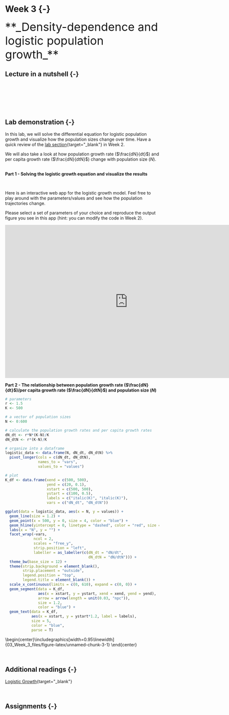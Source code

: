 

# Week 3 {-} 
<div style = "font-size: 28pt"> **_Density-dependence and logistic population growth_**</div>

## Lecture in a nutshell {-}

<br>
<br>
<br>
<br>
<br>

## Lab demonstration {-}

In this lab, we will solve the differential equation for logistic population growth and visualize how the population sizes change over time. Have a quick review of the [lab section](https://genchanghsu.github.io/2021_Fall_Introduction_to_Theoretical_Ecology/week-2.html#lab-demonstration-1){target="_blank"} in Week 2.

We will also take a look at how population growth rate ($\frac{dN}{dt}$) and per capita growth rate ($\frac{dN}{dtN}$) change with population size ($N$). 
<br>
<br>

**Part 1 - Solving the logistic growth equation and visualize the results**


<br>

<style>

iframe {border: 0;}

</style>


Here is an interactive web app for the logistic growth model. Feel free to play around with the parameters/values and see how the population trajectories change.

Please select a set of parameters of your choice and reproduce the output figure you see in this app (hint: you can modify the code in Week 2).

<iframe src="https://genchanghsu0115.shinyapps.io/Logistic_mod_shinyapp/?showcase=0" width="800px" height="500px" data-external="1"></iframe>

<br>

**Part 2 - The relationship between population growth rate ($\frac{dN}{dt}$)/per capita growth rate ($\frac{dN}{dtN}$) and population size ($N$)**


```r
# parameters
r <- 1.5
K <- 500

# a vector of population sizes
N <- 0:600

# calculate the population growth rates and per capita growth rates
dN_dt <- r*N*(K-N)/K 
dN_dtN <- r*(K-N)/K

# organize into a dataframe
logistic_data <- data.frame(N, dN_dt, dN_dtN) %>%
  pivot_longer(cols = c(dN_dt, dN_dtN), 
               names_to = "vars", 
               values_to = "values")

# plot 
K_df <- data.frame(xend = c(500, 500),
                   yend = c(20, 0.1),
                   xstart = c(500, 500),
                   ystart = c(100, 0.5),
                   labels = c("italic(K)", "italic(K)"),
                   vars = c("dN_dt", "dN_dtN"))

ggplot(data = logistic_data, aes(x = N, y = values)) + 
  geom_line(size = 1.2) + 
  geom_point(x = 500, y = 0, size = 4, color = "blue") +
  geom_hline(yintercept = 0, linetype = "dashed", color = "red", size = 1.2) +
  labs(x = "N", y = "") +
  facet_wrap(~vars, 
             ncol = 2, 
             scales = "free_y",
             strip.position = "left", 
             labeller = as_labeller(c(dN_dt = "dN/dt", 
                                      dN_dtN = "dN/dtN"))) + 
  theme_bw(base_size = 12) +
  theme(strip.background = element_blank(),
        strip.placement = "outside",
        legend.position = "top",
        legend.title = element_blank()) + 
  scale_x_continuous(limits = c(0, 610), expand = c(0, 0)) + 
  geom_segment(data = K_df, 
               aes(x = xstart, y = ystart, xend = xend, yend = yend), 
               arrow = arrow(length = unit(0.03, "npc")), 
               size = 1.2,
               color = "blue") + 
  geom_text(data = K_df, 
            aes(x = xstart, y = ystart*1.2, label = labels),
            size = 5, 
            color = "blue",
            parse = T)
```



\begin{center}\includegraphics[width=0.95\linewidth]{03_Week_3_files/figure-latex/unnamed-chunk-3-1} \end{center}

<br>

## Additional readings {-}

[Logistic Growth](http://equation-of-the-month.blogspot.com/2012/01/logistic-growth.html){target="_blank"}

<br>

## Assignments {-}


